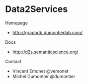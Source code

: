 Data2Services
=======

Homepage
* http://graphdb.dumontierlab.com/

Docs
* http://d2s.semanticscience.org/

Contact
* Vincent Emonet @vemonet
* Michel Dumontier @dumontier
